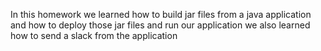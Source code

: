 In this homework we learned how to build jar files from a java application and how to deploy those jar files and run our application
we also learned how to send a slack from the application
